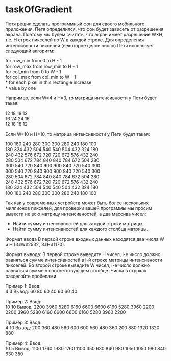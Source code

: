 # taskOfGradient

Петя решил сделать программный фон для своего мобильного приложения.
Петя определился, что фон будет зависеть от разрешения экрана. Поэтому мы будем считать, что экран имеет разрешение W×H, т.е. H строк пикселей по W в каждой строке.
Для определения интенсивности пикселей (некоторое целое число) Петя использует следующий алгоритм:

for row_min from 0 to H - 1  
  for row_max from row_min to H - 1  
    for col_min from 0 to W - 1  
      for col_max from col_min to W - 1  
        * for each pixel in this rectangle increase  
        * value by one
        
Например, если W=4 и H=3, то матрица интенсивности у Пети будет такая:

12 18 18 12  
16 24 24 16  
12 18 18 12

Если W=10 и H=10, то матрица интенсивности у Пети будет такая:

100 180 240 280 300 300 280 240 180 100  
180 324 432 504 540 540 504 432 324 180  
240 432 576 672 720 720 672 576 432 240  
280 504 672 784 840 840 784 672 504 280  
300 540 720 840 900 900 840 720 540 300  
300 540 720 840 900 900 840 720 540 300  
280 504 672 784 840 840 784 672 504 280  
240 432 576 672 720 720 672 576 432 240  
180 324 432 504 540 540 504 432 324 180  
100 180 240 280 300 300 280 240 180 100

Так как у современных устройств может быть более нескольких миллионов пикселей, для проверки вашей программы мы просим вывести не всю матрицу интенсивностей, а два массива чисел:

* Найти сумму интенсивностей для каждой строки матрицы.
* Найти сумму интенсивностей для каждого столбца матрицы.

Формат ввода
В первой строке входных данных находятся два числа W и H (3≤W≤2532, 3≤H≤1170).

Формат вывода:
В первой строке выведите H чисел, i-е число должно равняться сумме интенсивностей в i-й строке матрицы интенсивности пикселей.
Во второй строке выведите W чисел, i-е число должно равняться сумме в соответствующем столбце.
Числа в строках разделяйте пробелами.

Пример 1:
Ввод:	
4 3
Вывод:
60 80 60
40 60 60 40

Пример 2:
Ввод:	
10 10
Вывод:
2200 3960 5280 6160 6600 6600 6160 5280 3960 2200
2200 3960 5280 6160 6600 6600 6160 5280 3960 2200

Пример 3:
Ввод:	
4 10
Вывод:
200 360 480 560 600 600 560 480 360 200
880 1320 1320 880

Пример 4:
Ввод:	
10 5
Вывод:
1100 1760 1980 1760 1100
350 630 840 980 1050 1050 980 840 630 350
